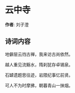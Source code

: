 # 云中寺

**作者**: 刘子澄

## 诗词内容

地僻层云岿古禅，我来访古尚依然。

越人重见流觞水，隋刹犹存卓锡泉。

石罅遗题思往迹，岩隈纪事忆前贤。

可人不为时摩拂，朝暮青山一抹烟。

